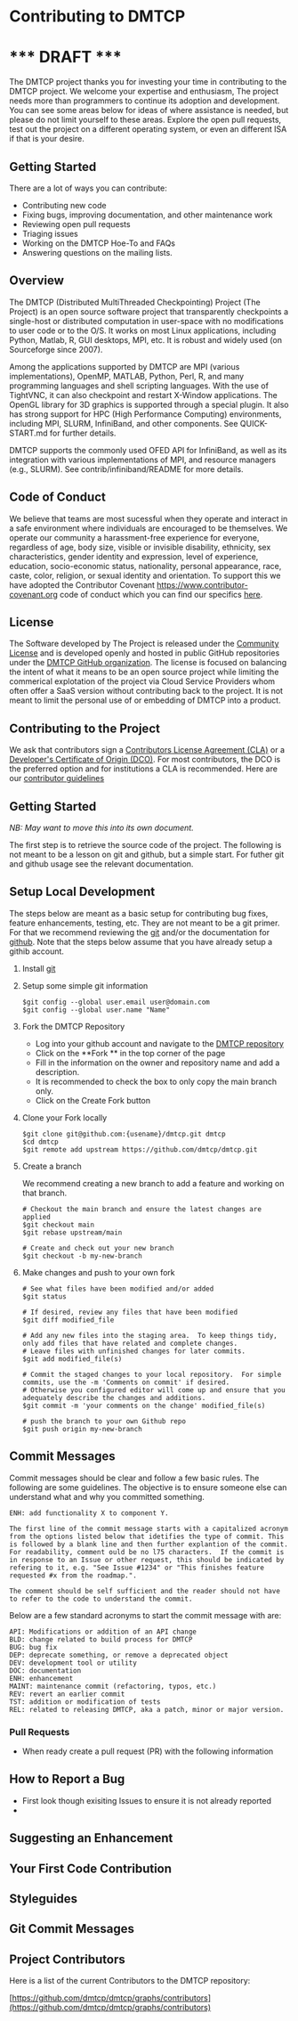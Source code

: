 # Contributing to DMTCP

# *** DRAFT ***

The DMTCP project thanks you for investing your time in contributing to the DMTCP project.  We welcome your expertise and enthusiasm,  The project needs more than programmers to continue its adoption and development.  You can see some areas below for ideas of where assistance is needed, but please do not limit yourself to these areas.  Explore the open pull requests, test out the project on a different operating system, or even an different ISA if that is your desire.   

## Getting Started
There are a lot of ways you can contribute:

- Contributing new code
- Fixing bugs, improving documentation, and other maintenance work
- Reviewing open pull requests
- Triaging issues
- Working on the DMTCP Hoe-To and FAQs
- Answering questions on the mailing lists.

## Overview

The DMTCP (Distributed MultiThreaded Checkpointing) Project (The Project) is an open source software project that transparently checkpoints a single-host or distributed computation in user-space with no modifications to user code or to the O/S. It works on most Linux applications, including Python, Matlab, R, GUI desktops, MPI, etc. It is robust and widely used (on Sourceforge since 2007).

Among the applications supported by DMTCP are MPI (various implementations), OpenMP, MATLAB, Python, Perl, R, and many programming languages and shell scripting languages. With the use of TightVNC, it can also checkpoint and restart X-Window applications. The OpenGL library for 3D graphics is supported through a special plugin. It also has strong support for HPC (High Performance Computing) environments, including MPI, SLURM, InfiniBand, and other components. See QUICK-START.md for further details.

DMTCP supports the commonly used OFED API for InfiniBand, as well as its integration with various implementations of MPI, and resource managers (e.g., SLURM). See contrib/infiniband/README for more details.

## Code of Conduct

We believe that teams are most sucessful when they operate and interact in a safe environment where individuals are encouraged to be themselves.  We operate our community a harassment-free experience for everyone, regardless of age, body size, visible or invisible disability, ethnicity, sex characteristics, gender identity and expression, level of experience, education, socio-economic status, nationality, personal appearance, race, caste, color, religion, or sexual identity and orientation.  To support this we have adopted the Contributor Covenant https://www.contributor-covenant.org code of conduct which you can find our specifics [here](../governance/CODE_OF_CONDUCT.md).

## License

The Software developed by The Project is released under the [Community License](./governance/../license.md) and is developed openly and hosted in public GitHub repositories under the [DMTCP GitHub organization](https://github.com/dmtcp).  The license is focused on balancing the intent of what it means to be an open source project while limiting the commerical explotation of the project via Cloud Service Providers whom often offer a SaaS version without contributing back to the project.  It is not meant to limit the personal use of or embedding of DMTCP into a product.

## Contributing to the Project

We ask that contributors sign a [Contributors License Agreement (CLA)](contributor-license-agreement.md) or a [Developer's Certificate of Origin (DCO)](developer_certificate.md).  For most contributors, the DCO is the preferred option and for institutions a CLA is recommended.  Here are our [contributor guidelines](contributing.md) 

## Getting Started 

*NB: May want to move this into its own document.*

The first step is to retrieve the source code of the project.  The following is not meant to be a lesson on git and github, but a simple start.  For futher git and github usage see the relevant documentation.

## Setup Local Development

The steps below are meant as a basic setup for contributing bug fixes, feature enhancements, testing, etc.  They are not meant to be a git primer.  For that we recommend reviewing the [git](https://git-scm.com) and/or the documentation for [github](https://docs.github.com/).  Note that the steps below assume that you have already setup a githib account.

1. Install [git](https://git-scm.com/downloads)

1. Setup some simple git information

    ```
    $git config --global user.email user@domain.com
    $git config --global user.name "Name"
    ```

1. Fork the DMTCP Repository

   - Log into your github account and navigate to the [DMTCP repository](https://github.com/dmtcp/dmtcp)
   - Click on the **Fork ** in the top corner of the page 
   - Fill in the information on the owner and repository name and add a description.
   - It is recommended to check the box to only copy the main branch only.
   - Click on the Create Fork button

1. Clone your Fork locally

    ```
    $git clone git@github.com:{usename}/dmtcp.git dmtcp
    $cd dmtcp
    $git remote add upstream https://github.com/dmtcp/dmtcp.git
    ```

1. Create a branch

    We recommend creating a new branch to add a feature and working on that branch.  

    ```
    # Checkout the main branch and ensure the latest changes are applied
    $git checkout main
    $git rebase upstream/main

    # Create and check out your new branch 
    $git checkout -b my-new-branch
    ```

2. Make changes and push to your own fork

    ```
    # See what files have been modified and/or added
    $git status

    # If desired, review any files that have been modified 
    $git diff modified_file

    # Add any new files into the staging area.  To keep things tidy, only add files that have related and complete changes. 
    # Leave files with unfinished changes for later commits.
    $git add modified_file(s)

    # Commit the staged changes to your local repository.  For simple commits, use the -m 'Comments on commit' if desired.  
    # Otherwise you configured editor will come up and ensure that you adequately describe the changes and additions.  
    $git commit -m 'your comments on the change' modified_file(s)

    # push the branch to your own Github repo
    $git push origin my-new-branch
    ```

## Commit Messages
Commit messages should be clear and follow a few basic rules.  The following are some guidelines.  The objective is to ensure someone else can understand what and why you committed something.

```
ENH: add functionality X to component Y.

The first line of the commit message starts with a capitalized acronym from the options listed below that idetifies the type of commit. This is followed by a blank line and then further explantion of the commit.  For readability, comment ould be no l75 characters.  If the commit is in response to an Issue or other request, this should be indicated by refering to it, e.g. "See Issue #1234" or "This finishes feature requested #x from the roadmap.".  

The comment should be self sufficient and the reader should not have to refer to the code to understand the commit.  
```

Below are a few standard acronyms to start the commit message with are:

```
API: Modifications or addition of an API change
BLD: change related to build process for DMTCP 
BUG: bug fix
DEP: deprecate something, or remove a deprecated object
DEV: development tool or utility
DOC: documentation
ENH: enhancement
MAINT: maintenance commit (refactoring, typos, etc.)
REV: revert an earlier commit
TST: addition or modification of tests
REL: related to releasing DMTCP, aka a patch, minor or major version.
```

### Pull Requests

- When ready create a pull request (PR) with the following information

## How to Report a Bug

- First look though exisiting Issues to ensure it is not already reported
- 

## Suggesting an Enhancement

## Your First Code Contribution


## Styleguides

## Git Commit Messages

## **Project Contributors**
Here is a list of the current Contributors to the DMTCP repository:

[https://github.com/dmtcp/dmtcp/graphs/contributors](https://github.com/dmtcp/dmtcp/graphs/contributors)

